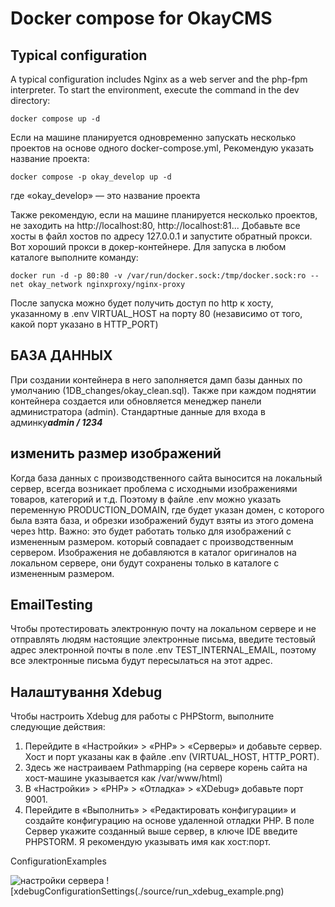 # Docker compose for OkayCMS
## Typical configuration

A typical configuration includes Nginx as a web server and the php-fpm interpreter.
To start the environment, execute the command in the dev directory:
```shell
docker compose up -d
```
Если на машине планируется одновременно запускать несколько проектов на 
основе одного docker-compose.yml, 
Рекомендую указать название проекта:
```shell
docker compose -p okay_develop up -d
```
где «okay_develop» — это название проекта

Также рекомендую, если на машине планируется несколько проектов, 
не заходить на http://localhost:80, http://localhost:81...
Добавьте все хосты в файл хостов по адресу 127.0.0.1 и запустите обратный прокси.
Вот хороший прокси в докер-контейнере. Для запуска в любом каталоге выполните команду:
```shell
docker run -d -p 80:80 -v /var/run/docker.sock:/tmp/docker.sock:ro --net okay_network nginxproxy/nginx-proxy
```
После запуска можно будет получить доступ по http к хосту, указанному в .env VIRTUAL_HOST на порту 80 (независимо от того, какой порт
указано в HTTP_PORT)

## БАЗА ДАННЫХ
При создании контейнера в него заполняется дамп базы данных по умолчанию
(1DB_changes/okay_clean.sql).
Также при каждом поднятии контейнера создается или обновляется менеджер 
панели администратора (admin).
Стандартные данные для входа в админку***admin / 1234***

## изменить размер изображений
Когда база данных с производственного сайта выносится на локальный сервер, 
всегда возникает проблема с исходными изображениями товаров, категорий и т.д.
Поэтому в файле .env можно указать переменную PRODUCTION_DOMAIN, где будет указан домен,
с которого была взята база,
и обрезки изображений будут взяты из этого домена через http. 
Важно: это будет работать только для изображений с измененным размером.
который совпадает с производственным сервером.
Изображения не добавляются в каталог оригиналов на локальном сервере, 
они будут сохранены только в каталоге с измененным размером.

## EmailTesting
Чтобы протестировать электронную почту на локальном сервере и
не отправлять людям настоящие электронные письма, 
введите тестовый адрес электронной почты в поле 
.env TEST_INTERNAL_EMAIL, поэтому все электронные письма будут пересылаться на этот адрес.

## Налаштування Xdebug
Чтобы настроить Xdebug для работы с PHPStorm, выполните следующие действия:

1. Перейдите в «Настройки» > «PHP» > «Серверы» и добавьте сервер.
Хост и порт указаны как в файле .env (VIRTUAL_HOST, HTTP_PORT).
2. Здесь же настраиваем Pathmapping (на сервере корень сайта на хост-машине указывается как /var/www/html)
3. В «Настройки» > «PHP» > «Отладка» > «XDebug» добавьте порт 9001.
4. Перейдите в «Выполнить» > «Редактировать конфигурации» и создайте конфигурацию на основе удаленной отладки PHP.
В поле Сервер укажите созданный выше сервер, в ключе IDE введите PHPSTORM.
Я рекомендую указывать имя как хост:порт.

ConfigurationExamples

![настройки сервера](./source/server_example.png)
![xdebugConfigurationSettings(./source/run_xdebug_example.png)
